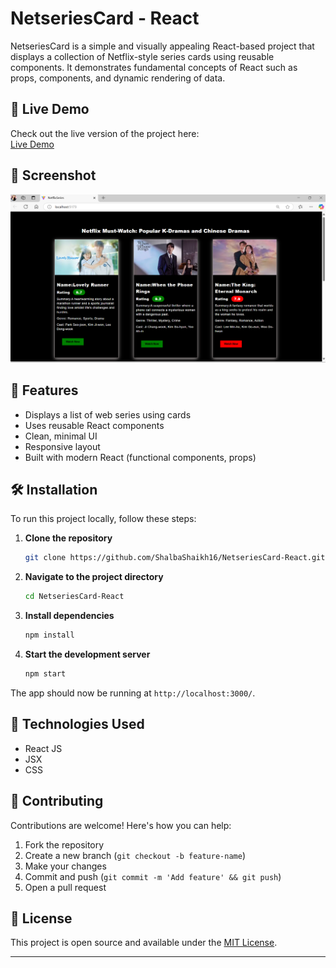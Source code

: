 
# NetseriesCard - React

NetseriesCard is a simple and visually appealing React-based project that displays a collection of Netflix-style series cards using reusable components. It demonstrates fundamental concepts of React such as props, components, and dynamic rendering of data.

## 🔗 Live Demo

Check out the live version of the project here:  
[Live Demo](https://shalbashaikh16.github.io/NetseriesCard-React/)

## 📸 Screenshot

![NetseriesCard React Screenshot](https://github.com/ShalbaShaikh16/NetseriesCard-React/blob/master/Netflix.png?raw=true)



## 🚀 Features

- Displays a list of web series using cards
- Uses reusable React components
- Clean, minimal UI
- Responsive layout
- Built with modern React (functional components, props)

## 🛠️ Installation

To run this project locally, follow these steps:

1. **Clone the repository**
   ```bash
   git clone https://github.com/ShalbaShaikh16/NetseriesCard-React.git
   ```

2. **Navigate to the project directory**
   ```bash
   cd NetseriesCard-React
   ```

3. **Install dependencies**
   ```bash
   npm install
   ```

4. **Start the development server**
   ```bash
   npm start
   ```

The app should now be running at `http://localhost:3000/`.

## 🧰 Technologies Used

- React JS
- JSX
- CSS



## 🙌 Contributing

Contributions are welcome! Here's how you can help:

1. Fork the repository
2. Create a new branch (`git checkout -b feature-name`)
3. Make your changes
4. Commit and push (`git commit -m 'Add feature' && git push`)
5. Open a pull request

## 📄 License

This project is open source and available under the [MIT License](LICENSE).

---


